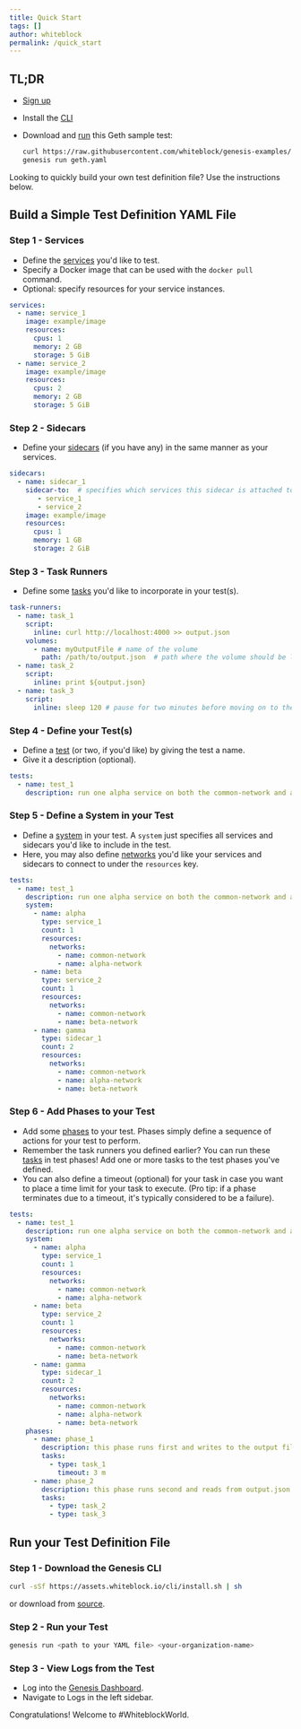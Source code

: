 ```yaml
---
title: Quick Start
tags: []
author: whiteblock
permalink: /quick_start
---
```


## TL;DR
* [Sign up](https://genesis.whiteblock.io/)
* Install the [CLI](#run-your-test-definition-file)
* Download and [run](#run-your-test-definition-file) this Geth sample test: 

  ```bash
  curl https://raw.githubusercontent.com/whiteblock/genesis-examples/master/tutorials/tutorial.yaml >> geth.yaml
  genesis run geth.yaml
  ```

Looking to quickly build your own test definition file? Use the instructions below. 

## Build a Simple Test Definition YAML File
### Step 1 - Services
* Define the [services](/defining_tests.html#defining-services) you'd like to test. 
* Specify a Docker image that can be used with the `docker pull` command. 
* Optional: specify resources for your service instances.

```yaml
services:
  - name: service_1
    image: example/image
    resources:
      cpus: 1
      memory: 2 GB
      storage: 5 GiB
  - name: service_2
    image: example/image
    resources:
      cpus: 2
      memory: 2 GB
      storage: 5 GiB
```

### Step 2 - Sidecars
* Define your [sidecars](/defining_tests.html#defining-sidecars) (if you have any) in the same manner as your services.

```yaml
sidecars:
  - name: sidecar_1
    sidecar-to:  # specifies which services this sidecar is attached to
       - service_1
       - service_2
    image: example/image
    resources: 
      cpus: 1
      memory: 1 GB
      storage: 2 GiB
```

### Step 3 - Task Runners
* Define some [tasks](/defining_tests.html#defining-task-runners) you'd like to incorporate in your test(s).

```yaml
task-runners:
  - name: task_1
    script:
      inline: curl http://localhost:4000 >> output.json
    volumes:
      - name: myOutputFile # name of the volume
        path: /path/to/output.json  # path where the volume should be located
  - name: task_2
    script:
      inline: print ${output.json}
  - name: task_3
    script: 
      inline: sleep 120 # pause for two minutes before moving on to the next task or process
```

### Step 4 - Define your Test(s)
* Define a [test](/defining_tests.html#defining-tests) (or two, if you'd like) by giving the test a name.
* Give it a description (optional).

```yaml
tests:
  - name: test_1
    description: run one alpha service on both the common-network and alpha-network, run one beta service on both the common-network and beta-network, and run two gamma sidecars on all three networks mentioned  
```

### Step 5 - Define a System in your Test
* Define a [system](/defining_tests.html#initial-system-definition) in your test. A `system` just specifies all services and sidecars you'd like to include in the test.
* Here, you may also define [networks](defining_tests.html#defining-networks) you'd like your services and sidecars to connect to under the `resources` key.
```yaml
tests:
  - name: test_1
    description: run one alpha service on both the common-network and alpha-network, run one beta service on both the common-network and beta-network, and run two gamma sidecars on all three networks mentioned
    system:
      - name: alpha
        type: service_1
        count: 1
        resources:
          networks:
            - name: common-network
            - name: alpha-network
      - name: beta
        type: service_2
        count: 1
        resources:
          networks:
            - name: common-network
            - name: beta-network
      - name: gamma
        type: sidecar_1
        count: 2
        resources: 
          networks:
            - name: common-network  
            - name: alpha-network
            - name: beta-network     
```

### Step 6 - Add Phases to your Test
* Add some [phases](/defining_tests.html#defining-test-phases) to your test. Phases simply define a sequence of actions for your test to perform.
* Remember the task runners you defined earlier? You can run these [tasks](/defining_tests.html#tasking-a-system) in test phases! Add one or more tasks to the test phases you've defined.
* You can also define a timeout (optional) for your task in case you want to place a time limit for your task to execute. (Pro tip: if a phase terminates due to a timeout, it's typically considered to be a failure).
```yaml
tests:
  - name: test_1
    description: run one alpha service on both the common-network and alpha-network, run one beta service on both the common-network and beta-network, and run two gamma sidecars on all three networks mentioned
    system:
      - name: alpha
        type: service_1
        count: 1
        resources:
          networks:
            - name: common-network
            - name: alpha-network
      - name: beta
        type: service_2
        count: 1
        resources:
          networks:
            - name: common-network
            - name: beta-network
      - name: gamma
        type: sidecar_1
        count: 2
        resources: 
          networks:
            - name: common-network  
            - name: alpha-network
            - name: beta-network        
    phases:
      - name: phase_1
        description: this phase runs first and writes to the output file, output.json
        tasks:
          - type: task_1
            timeout: 3 m
      - name: phase_2
        description: this phase runs second and reads from output.json
        tasks:
          - type: task_2
          - type: task_3  
```

## Run your Test Definition File
### Step 1 - Download the Genesis CLI
```bash
curl -sSf https://assets.whiteblock.io/cli/install.sh | sh
```
or download from [source](https://github.com/whiteblock/genesis-cli).

### Step 2 - Run your Test
```bash
genesis run <path to your YAML file> <your-organization-name>
```

### Step 3 - View Logs from the Test
* Log into the [Genesis Dashboard](https://genesis.whiteblock.io/login).
* Navigate to Logs in the left sidebar.

Congratulations! Welcome to #WhiteblockWorld.
